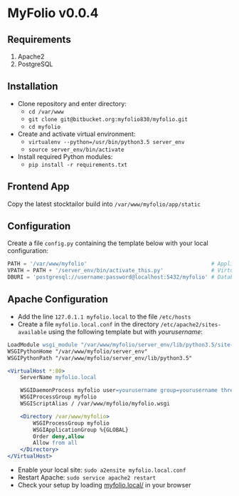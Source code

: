 # MyFolio v0.0.4

## Requirements

1. Apache2
2. PostgreSQL

## Installation

* Clone repository and enter directory:
    * `cd /var/www`
    * `git clone git@bitbucket.org:myfolio830/myfolio.git`
    * `cd myfolio`
* Create and activate virtual environment:
    * `virtualenv --python=/usr/bin/python3.5 server_env`
    * `source server_env/bin/activate`
* Install required Python modules:
    * `pip install -r requirements.txt`

## Frontend App

Copy the latest stocktailor build into `/var/www/myfolio/app/static`
	
## Configuration

Create a file `config.py` containing the template below with your local configuration:

```python
PATH = '/var/www/myfolio'                                       # Application path
VPATH = PATH + '/server_env/bin/activate_this.py'               # Virtual environment python activation path
DBURI = 'postgresql://username:password@localhost:5432/myfolio' # Database URI
```

## Apache Configuration

* Add the line `127.0.1.1 myfolio.local` to the file `/etc/hosts`
* Create a file `myfolio.local.conf` in the directory `/etc/apache2/sites-available` using the following template but with *yourusername*:
```apache
LoadModule wsgi_module "/var/www/myfolio/server_env/lib/python3.5/site-packages/mod_wsgi/server/mod_wsgi-py35.cpython-35m-x86_64-linux-gnu.so"
WSGIPythonHome "/var/www/myfolio/server_env"
WSGIPythonPath "/var/www/myfolio/server_env/lib/python3.5"

<VirtualHost *:80>
	ServerName myfolio.local

	WSGIDaemonProcess myfolio user=yourusername group=yourusername threads=5 python-path=/var/www:/var/www/myfolio:/var/www/myfolio/server_env/lib/python3.5
	WSGIProcessGroup myfolio
	WSGIScriptAlias / /var/www/myfolio/myfolio.wsgi

	<Directory /var/www/myfolio>
		WSGIProcessGroup myfolio
		WSGIApplicationGroup %{GLOBAL}
		Order deny,allow
		Allow from all
	</Directory>
</VirtualHost>
```
* Enable your local site: `sudo a2ensite myfolio.local.conf`
* Restart Apache: `sudo service apache2 restart`
* Check your setup by loading [myfolio.local/](http://myfolio.local/) in your browser